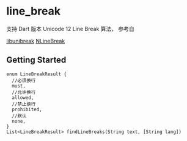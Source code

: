 # line_break
支持 Dart 版本 Unicode 12 Line Break 算法，
参考自 

[libunibreak](https://github.com/adah1972/libunibreak)
[NLineBreak](https://github.com/Rungee/NLineBreak/)

## Getting Started
```
enum LineBreakResult {
  //必须换行
  must,
  //允许换行
  allowed,
  //禁止换行
  prohibited,
  //默认
  none,
}
List<LineBreakResult> findLineBreaks(String text, [String lang])
```
 
